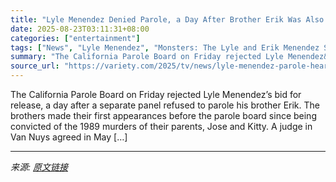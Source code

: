 ```yaml
---
title: "Lyle Menendez Denied Parole, a Day After Brother Erik Was Also Denied"
date: 2025-08-23T03:11:31+08:00
categories: ["entertainment"]
tags: ["News", "Lyle Menendez", "Monsters: The Lyle and Erik Menendez Story"]
summary: "The California Parole Board on Friday rejected Lyle Menendez&#8217;s bid for release, a day after a separate panel refused to parole his brother Erik. The brothers made their first appearances before "
source_url: "https://variety.com/2025/tv/news/lyle-menendez-parole-hearing-1236496210/"
---
```


The California Parole Board on Friday rejected Lyle Menendez&#8217;s bid for release, a day after a separate panel refused to parole his brother Erik. The brothers made their first appearances before the parole board since being convicted of the 1989 murders of their parents, Jose and Kitty. A judge in Van Nuys agreed in May [&#8230;]

---

*来源: [原文链接](https://variety.com/2025/tv/news/lyle-menendez-parole-hearing-1236496210/)*
